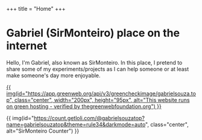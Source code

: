 +++
title = "Home"
+++

# Gabriel (SirMonteiro) place on the internet

Hello, I'm Gabriel, also known as SirMonteiro. In this place, I pretend to share some of my experiments/projects as I can help someone or at least make someone's day more enjoyable.

[{{ img(id="https://app.greenweb.org/api/v3/greencheckimage/gabrielsouza.top", class="center", width="200px", height="95px", alt="This website runs on green hosting - verified by thegreenwebfoundation.org") }}](https://www.thegreenwebfoundation.org/green-web-check/?url=gabrielsouza.top)

{{ img(id="https://count.getloli.com/@gabrielsouzatop?name=gabrielsouzatop&theme=rule34&darkmode=auto", class="center", alt="SirMonteiro Counter") }}
